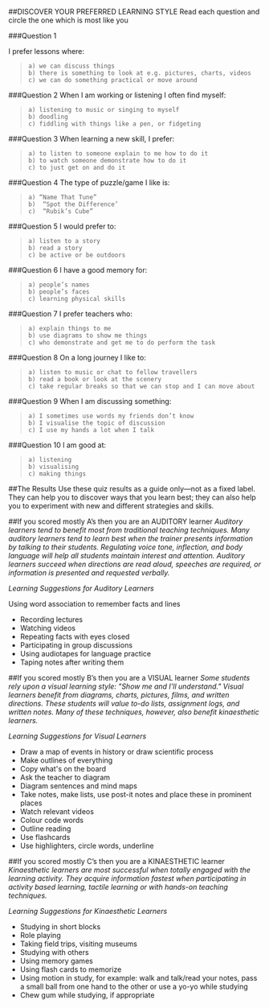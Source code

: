 ##DISCOVER YOUR PREFERRED LEARNING STYLE
Read each question and circle the one which is most like you

###Question 1 

I prefer lessons where:

>     a) we can discuss things
>     b) there is something to look at e.g. pictures, charts, videos
>     c) we can do something practical or move around

###Question 2
When I am working or listening I often find myself:

>     a) listening to music or singing to myself 
>     b) doodling
>     c) fiddling with things like a pen, or fidgeting

###Question 3 
When learning a new skill, I prefer:

>     a) to listen to someone explain to me how to do it
>     b) to watch someone demonstrate how to do it
>     c) to just get on and do it

###Question 4 
The type of puzzle/game I like is:

>     a) “Name That Tune”
>     b)  “Spot the Difference’
>     c)  “Rubik’s Cube”

###Question 5 
I would prefer to:

>     a) listen to a story
>     b) read a story
>     c) be active or be outdoors

###Question 6
I have a good memory for:

>     a) people’s names
>     b) people’s faces
>     c) learning physical skills

###Question 7 
I prefer teachers who:

>     a) explain things to me
>     b) use diagrams to show me things
>     c) who demonstrate and get me to do perform the task

###Question 8 
On a long journey I like to:

>     a) listen to music or chat to fellow travellers
>     b) read a book or look at the scenery
>     c) take regular breaks so that we can stop and I can move about



###Question 9 
When I am discussing something:

>     a) I sometimes use words my friends don’t know
>     b) I visualise the topic of discussion
>     c) I use my hands a lot when I talk

###Question 10
I am good at:

>     a) listening
>     b) visualising
>     c) making things

##The Results
Use these quiz results as a guide only—not as a fixed label. They can help you to discover ways that you learn best; they can also help you to experiment with new and different strategies and skills.

##If you scored mostly A’s then you are an AUDITORY learner
*Auditory learners tend to benefit most from traditional teaching techniques. Many auditory learners tend to learn best when the trainer presents information by talking to their students. Regulating voice tone, inflection, and body language will help all students maintain interest and attention. Auditory learners succeed when directions are read aloud, speeches are required, or information is presented and requested verbally.*

*Learning Suggestions for Auditory Learners*

Using word association to remember facts and lines

- Recording lectures
- Watching videos
- Repeating facts with eyes closed
- Participating in group discussions
- Using audiotapes for language practice
- Taping notes after writing them

##If you scored mostly B’s then you are a VISUAL learner
*Some students rely upon a visual learning style: "Show me and I'll understand." Visual learners benefit from diagrams, charts, pictures, films, and written directions. These students will value to-do lists, assignment logs, and written notes. Many of these techniques, however, also benefit kinaesthetic learners.*

*Learning Suggestions for Visual Learners*

- Draw a map of events in history or draw scientific process
- Make outlines of everything
- Copy what's on the board
- Ask the teacher to diagram
- Diagram sentences and mind maps
- Take notes, make lists, use post-it notes and place these in prominent places
- Watch relevant videos
- Colour code words
- Outline reading
- Use flashcards
- Use highlighters, circle words, underline


##If you scored mostly C’s then you are a KINAESTHETIC learner
*Kinaesthetic learners are most successful when totally engaged with the learning activity. They acquire information fastest when participating in activity based learning, tactile learning or with hands-on teaching techniques.*

*Learning Suggestions for Kinaesthetic Learners*

- Studying in short blocks
- Role playing
- Taking field trips, visiting museums
- Studying with others
- Using memory games
- Using flash cards to memorize
- Using motion in study, for example: walk and talk/read your notes, pass a small ball from one hand to the other or use a yo-yo while studying
- Chew gum while studying, if appropriate



